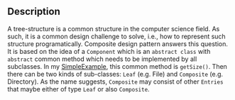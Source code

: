 ## Description
A tree-structure is a common structure in the computer science field. As such, it is a common design challenge to solve, i.e., how to represent such structure programatically. Composite design pattern answers this question. It is based on the idea of a `Component` which is an `abstract class` with `abstract` common method which needs to be implemented by all subclasses. In my [SimpleExample](SimpleExample.java), this common method is `getSize()`. Then there can be two kinds of sub-classes: `Leaf` (e.g. File) and `Composite` (e.g. Directory). As the name suggests, `Composite` may consist of other `Entries` that maybe either of type `Leaf` or also `Composite`.